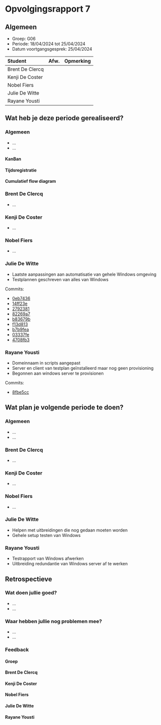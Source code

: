 # Opvolgingsrapport 7

## Algemeen

- Groep: G06
- Periode: 18/04/2024 tot 25/04/2024
- Datum voortgangsgesprek: 25/04/2024

| Student         | Afw. | Opmerking |
| :-------------- | :--: | :-------- |
| Brent De Clercq |      |           |
| Kenji De Coster |      |           |
| Nobel Fiers     |      |           |
| Julie De Witte  |      |           |
| Rayane Yousti   |      |           |

## Wat heb je deze periode gerealiseerd?

### Algemeen

- ...
- ...

#### KanBan

<!-- Voeg hier een screenshot toe van de huidige toestand van het kanban bord. -->

#### Tijdsregistratie

<!-- Voeg hier een screenshot toe van het teamoverzicht van de tijdregistratie, met totaal per student en team -->

#### Cumulatief flow diagram

<!-- Voeg hier een screenshot toe van het cumulatief flow diagram voor de periode van het rapport. -->

<!-- Voeg hier een screenshot toe van het cumulatief flow diagram voor de volledige periode van het project. -->

### Brent De Clercq

<!-- Voeg hier een overzicht toe van gerealiseerde taken inclusief links naar relevante commits/documenten. -->

- ...

<!-- Voeg hier een screenshot van het individueel tijdregistratierapport, met overzicht van elke taak en bijhorende uren. -->

### Kenji De Coster

<!-- Voeg hier een overzicht toe van gerealiseerde taken inclusief links naar relevante commits/documenten. -->

- ...

<!-- Voeg hier een screenshot van het individueel tijdregistratierapport, met overzicht van elke taak en bijhorende uren. -->

### Nobel Fiers

<!-- Voeg hier een overzicht toe van gerealiseerde taken inclusief links naar relevante commits/documenten. -->

- ...

<!-- Voeg hier een screenshot van het individueel tijdregistratierapport, met overzicht van elke taak en bijhorende uren. -->

### Julie De Witte

<!-- Voeg hier een overzicht toe van gerealiseerde taken inclusief links naar relevante commits/documenten. -->

- Laatste aanpassingen aan automatisatie van gehele Windows omgeving
- Testplannen geschreven van alles van Windows

Commits:

- [0eb7436](https://github.com/HoGentTIN/sep2324-gent-g06/commit/0eb7436fb694e321d6ce25542cf7032352403c02)
- [14ff23e](https://github.com/HoGentTIN/sep2324-gent-g06/commit/14ff23e34e6058179da6b24171904701047d89bf)
- [2792381](https://github.com/HoGentTIN/sep2324-gent-g06/commit/27923810c07b1a0933e8d5a7903cbc84fc11c05a)
- [82269a7](https://github.com/HoGentTIN/sep2324-gent-g06/commit/82269a7406f79de3edd9e9c61116eca38ca3140b)
- [b83679b](https://github.com/HoGentTIN/sep2324-gent-g06/commit/b83679b41a95fe1f27b02d0b87455d07c0cc337a)
- [f13d813](https://github.com/HoGentTIN/sep2324-gent-g06/commit/f13d8135b4741a90545126877344b7c2f958bd5b)
- [b7b9fea](https://github.com/HoGentTIN/sep2324-gent-g06/commit/b7b9feaef650c902ea0635144d90c6e8fb0791f6)
- [03337fe](https://github.com/HoGentTIN/sep2324-gent-g06/commit/03337fe989cb2b77d75b581a67aaeef3b1544b52)
- [4708fb3](https://github.com/HoGentTIN/sep2324-gent-g06/commit/4708fb3eedf1f2a6df520ebb8aa595faa14fc1f0)

<!-- Voeg hier een screenshot van het individueel tijdregistratierapport, met overzicht van elke taak en bijhorende uren. -->

### Rayane Yousti

<!-- Voeg hier een overzicht toe van gerealiseerde taken inclusief links naar relevante commits/documenten. -->

- Domeinnaam in scripts aangepast
- Server en client van testplan geïnstalleerd maar nog geen provisioning
- Begonnen aan windows server te provisionen

Commits:
- [8fbe5cc](https://github.com/HoGentTIN/sep2324-gent-g06/commit/8fbe5cc20d01a834f48587e52bf44d48bf949108)

<!-- Voeg hier een screenshot van het individueel tijdregistratierapport, met overzicht van elke taak en bijhorende uren. -->

## Wat plan je volgende periode te doen?

### Algemeen

<!-- Voeg hier de doelstellingen toe voor volgende periode. -->

- ...
- ...

### Brent De Clercq

<!-- Voeg hier de individuele doelstellingen toe voor volgende periode. -->

- ...

### Kenji De Coster

<!-- Voeg hier de individuele doelstellingen toe voor volgende periode. -->

- ...

### Nobel Fiers

<!-- Voeg hier de individuele doelstellingen toe voor volgende periode. -->

- ...

### Julie De Witte

<!-- Voeg hier de individuele doelstellingen toe voor volgende periode. -->

- Helpen met uitbreidingen die nog gedaan moeten worden
- Gehele setup testen van Windows

### Rayane Yousti

<!-- Voeg hier de individuele doelstellingen toe voor volgende periode. -->

- Testrapport van Windows afwerken
- Uitbreiding redundantie van Windows server af te werken

## Retrospectieve

### Wat doen jullie goed?

<!-- Voeg hier zaken toe die jullie goed doen naar het proces toe. -->

- ...
- ...

### Waar hebben jullie nog problemen mee?

<!-- Voeg hier zaken toe die volgens jullie beter kunnen naar het proces toe. -->

- ...
- ...

### Feedback

#### Groep

#### Brent De Clercq

#### Kenji De Coster

#### Nobel Fiers

#### Julie De Witte

#### Rayane Yousti

